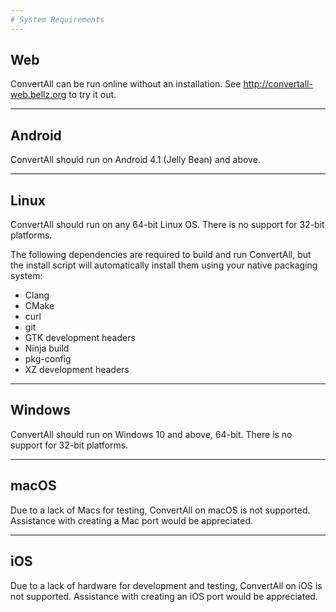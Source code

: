 ```yaml
---
# System Requirements
---
```


## Web

ConvertAll can be run online without an installation.  See
<http://convertall-web.bellz.org> to try it out.

---

## Android

ConvertAll should run on Android 4.1 (Jelly Bean) and above.

---

## Linux

ConvertAll should run on any 64-bit Linux OS.  There is no support for 32-bit
platforms.

The following dependencies are required to build and run ConvertAll, but the
install script will automatically install them using your native packaging
system:
* Clang
* CMake
* curl
* git
* GTK development headers
* Ninja build
* pkg-config
* XZ development headers

---

## Windows

ConvertAll should run on Windows 10 and above, 64-bit.  There is no support for
32-bit platforms.

---

## macOS

Due to a lack of Macs for testing, ConvertAll on macOS is not supported.
Assistance with creating a Mac port would be appreciated.

---

## iOS

Due to a lack of hardware for development and testing, ConvertAll on iOS is not
supported.  Assistance with creating an iOS port would be appreciated.

